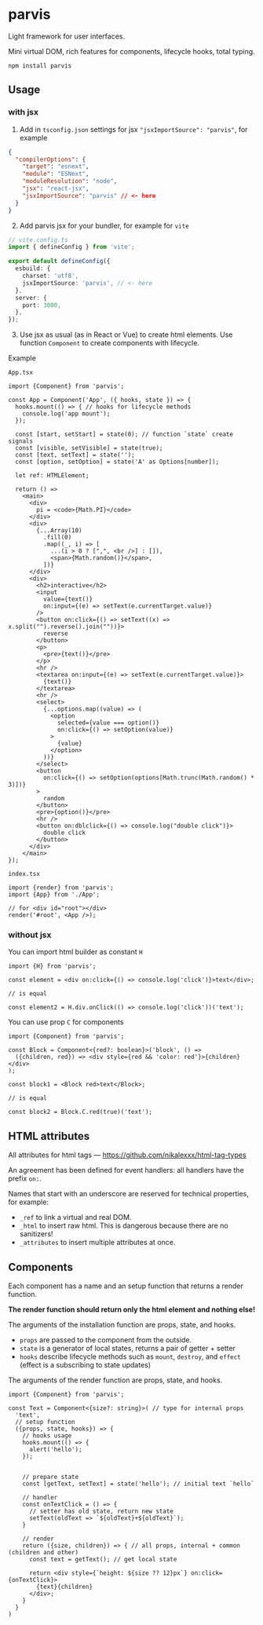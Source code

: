 # parvis

Light framework for user interfaces.

Mini virtual DOM, rich features for components, lifecycle hooks, total typing.

```
npm install parvis
```

## Usage

### with jsx
1. Add in `tsconfig.json` settings for jsx `"jsxImportSource": "parvis"`, for example
```json
{
  "compilerOptions": {
    "target": "esnext",
    "module": "ESNext",
    "moduleResolution": "node",
    "jsx": "react-jsx",
    "jsxImportSource": "parvis" // <- here
  }
}
```

2. Add parvis jsx for your bundler, for example for `vite`

```typescript
// vite.config.ts
import { defineConfig } from 'vite';

export default defineConfig({
  esbuild: {
    charset: 'utf8',
    jsxImportSource: 'parvis', // <- here
  },
  server: {
    port: 3000,
  },
});

```

3. Use jsx as usual (as in React or Vue) to create html elements. Use function `Component` to create components with lifecycle.

Example

`App.tsx`
```tsx
import {Component} from 'parvis';

const App = Component('App', ({ hooks, state }) => {
  hooks.mount(() => { // hooks for lifecycle methods
    console.log('app mount');
  });

  const [start, setStart] = state(0); // function `state` create signals
  const [visible, setVisible] = state(true);
  const [text, setText] = state('');
  const [option, setOption] = state('A' as Options[number]);

  let ref: HTMLElement;

  return () =>
    <main>
      <div>
        pi = <code>{Math.PI}</code>
      </div>
      <div>
        {...Array(10)
          .fill(0)
          .map((_, i) => [
            ...(i > 0 ? [",", <br />] : []),
            <span>{Math.random()}</span>,
          ])}
      </div>
      <div>
        <h2>interactive</h2>
        <input
          value={text()}
          on:input={(e) => setText(e.currentTarget.value)}
        />
        <button on:click={() => setText((x) => x.split("").reverse().join(""))}>
          reverse
        </button>
        <p>
          <pre>{text()}</pre>
        </p>
        <hr />
        <textarea on:input={(e) => setText(e.currentTarget.value)}>
          {text()}
        </textarea>
        <hr />
        <select>
          {...options.map((value) => (
            <option
              selected={value === option()}
              on:click={() => setOption(value)}
            >
              {value}
            </option>
          ))}
        </select>
        <button
          on:click={() => setOption(options[Math.trunc(Math.random() * 3)])}
        >
          random
        </button>
        <pre>{option()}</pre>
        <hr />
        <button on:dblclick={() => console.log("double click")}>
          double click
        </button>
      </div>
    </main>
});
```


`index.tsx`
```tsx
import {render} from 'parvis';
import {App} from './App';

// for <div id="root"></div>
render('#root', <App />);

```

### without jsx
You can import html builder as constant `H`

```tsx
import {H} from 'parvis';

const element = <div on:click={() => console.log('click')}>text</div>;

// is equal

const element2 = H.div.onClick(() => console.log('click'))('text');
```

You can use prop `C` for components
```tsx
import {Component} from 'parvis';

const Block = Component<{red?: boolean}>('block', () =>
  ({children, red}) => <div style={red && 'color: red'}>{children}</div>
);

const block1 = <Block red>text</Block>;

// is equal

const block2 = Block.C.red(true)('text');
```

## HTML attributes
All attributes for html tags — https://github.com/nikalexxx/html-tag-types

An agreement has been defined for event handlers: all handlers have the prefix `on:`.

Names that start with an underscore are reserved for technical properties, for example:
- `_ref` to link a virtual and real DOM.
- `_html` to insert raw html. This is dangerous because there are no sanitizers!
- `_attributes` to insert multiple attributes at once.

## Components

Each component has a name and an setup function that returns a render function.

**The render function should return only the html element and nothing else!**

The arguments of the installation function are props, state, and hooks.
- `props` are passed to the component from the outside.
- `state` is a generator of local states, returns a pair of getter + setter
- `hooks` describe lifecycle methods such as `mount`, `destroy`, and `effect` (effect is a subscribing to state updates)

The arguments of the render function are props, state, and hooks.

```tsx
import {Component} from 'parvis';

const Text = Component<{size?: string}>( // type for internal props
  'text',
  // setup function
  ({props, state, hooks}) => {
    // hooks usage
    hooks.mount(() => {
      alert('hello');
    });


    // prepare state
    const [getText, setText] = state('hello'); // initial text `hello`

    // handler
    const onTextClick = () => {
      // setter has old state, return new state
      setText(oldText => `${oldText}+${oldText}`);
    }

    // render
    return ({size, children}) => { // all props, internal + common (children and other)
      const text = getText(); // get local state

      return <div style={`height: ${size ?? 12}px`} on:click={onTextClick}>
        {text}{children}
      </div>;
    }
  }
)
```
